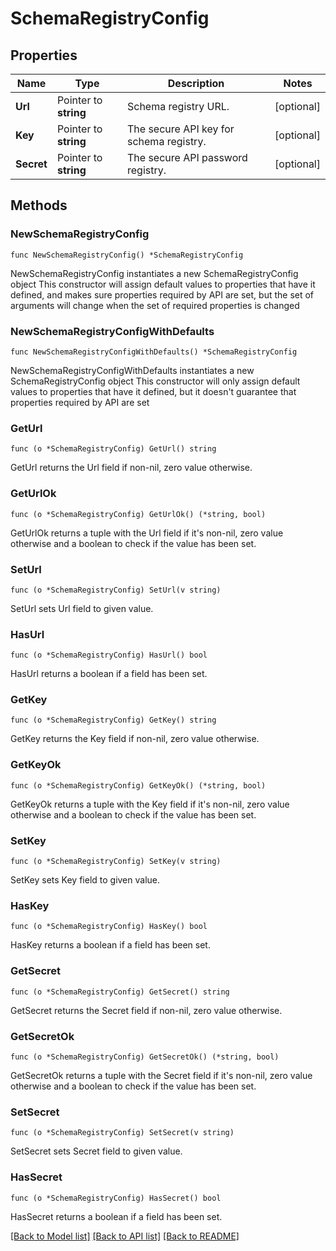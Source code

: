 # SchemaRegistryConfig

## Properties

Name | Type | Description | Notes
------------ | ------------- | ------------- | -------------
**Url** | Pointer to **string** | Schema registry URL. | [optional] 
**Key** | Pointer to **string** | The secure API key for schema registry. | [optional] 
**Secret** | Pointer to **string** | The secure API password registry. | [optional] 

## Methods

### NewSchemaRegistryConfig

`func NewSchemaRegistryConfig() *SchemaRegistryConfig`

NewSchemaRegistryConfig instantiates a new SchemaRegistryConfig object
This constructor will assign default values to properties that have it defined,
and makes sure properties required by API are set, but the set of arguments
will change when the set of required properties is changed

### NewSchemaRegistryConfigWithDefaults

`func NewSchemaRegistryConfigWithDefaults() *SchemaRegistryConfig`

NewSchemaRegistryConfigWithDefaults instantiates a new SchemaRegistryConfig object
This constructor will only assign default values to properties that have it defined,
but it doesn't guarantee that properties required by API are set

### GetUrl

`func (o *SchemaRegistryConfig) GetUrl() string`

GetUrl returns the Url field if non-nil, zero value otherwise.

### GetUrlOk

`func (o *SchemaRegistryConfig) GetUrlOk() (*string, bool)`

GetUrlOk returns a tuple with the Url field if it's non-nil, zero value otherwise
and a boolean to check if the value has been set.

### SetUrl

`func (o *SchemaRegistryConfig) SetUrl(v string)`

SetUrl sets Url field to given value.

### HasUrl

`func (o *SchemaRegistryConfig) HasUrl() bool`

HasUrl returns a boolean if a field has been set.

### GetKey

`func (o *SchemaRegistryConfig) GetKey() string`

GetKey returns the Key field if non-nil, zero value otherwise.

### GetKeyOk

`func (o *SchemaRegistryConfig) GetKeyOk() (*string, bool)`

GetKeyOk returns a tuple with the Key field if it's non-nil, zero value otherwise
and a boolean to check if the value has been set.

### SetKey

`func (o *SchemaRegistryConfig) SetKey(v string)`

SetKey sets Key field to given value.

### HasKey

`func (o *SchemaRegistryConfig) HasKey() bool`

HasKey returns a boolean if a field has been set.

### GetSecret

`func (o *SchemaRegistryConfig) GetSecret() string`

GetSecret returns the Secret field if non-nil, zero value otherwise.

### GetSecretOk

`func (o *SchemaRegistryConfig) GetSecretOk() (*string, bool)`

GetSecretOk returns a tuple with the Secret field if it's non-nil, zero value otherwise
and a boolean to check if the value has been set.

### SetSecret

`func (o *SchemaRegistryConfig) SetSecret(v string)`

SetSecret sets Secret field to given value.

### HasSecret

`func (o *SchemaRegistryConfig) HasSecret() bool`

HasSecret returns a boolean if a field has been set.


[[Back to Model list]](../README.md#documentation-for-models) [[Back to API list]](../README.md#documentation-for-api-endpoints) [[Back to README]](../README.md)


